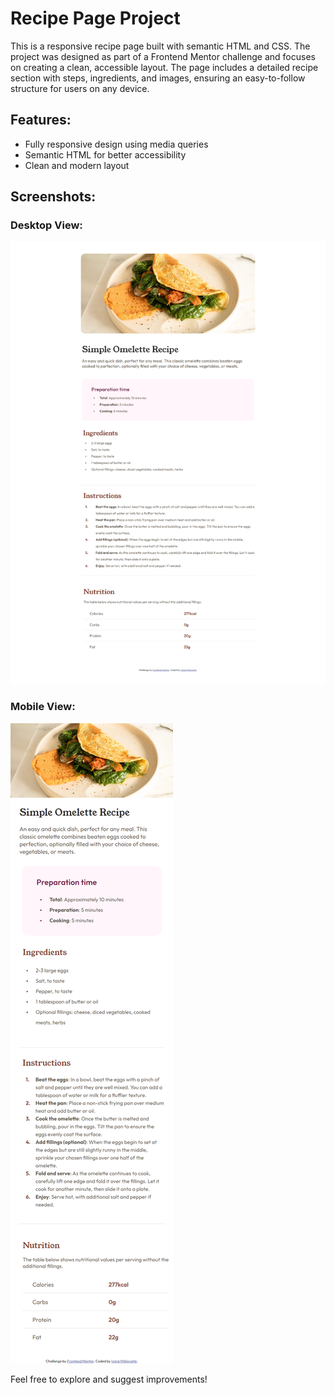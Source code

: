 # Recipe Page Project

This is a responsive recipe page built with semantic HTML and CSS. The project was designed as part of a Frontend Mentor challenge and focuses on creating a clean, accessible layout. The page includes a detailed recipe section with steps, ingredients, and images, ensuring an easy-to-follow structure for users on any device.

## Features:
- Fully responsive design using media queries
- Semantic HTML for better accessibility
- Clean and modern layout

## Screenshots:

### Desktop View:
![Recipe Page](./RecipePage.png)

### Mobile View:
![Recipe Page Mobile](./RecipePage-Mobile.png)

Feel free to explore and suggest improvements!
